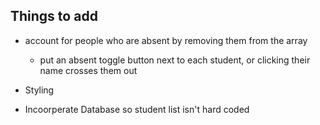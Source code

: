 ## Things to add

- account for people who are absent by removing them from the array
  - put an absent toggle button next to each student, or clicking their name crosses them out

- Styling

- Incoorperate Database so student list isn't hard coded